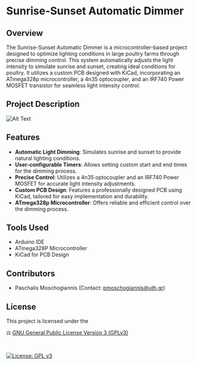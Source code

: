# Sunrise-Sunset Automatic Dimmer

## Overview
The Sunrise-Sunset Automatic Dimmer is a microcontroller-based project designed to optimize lighting conditions in large poultry farms through precise dimming control. This system automatically adjusts the light intensity to simulate sunrise and sunset, creating ideal conditions for poultry. It utilizes a custom PCB designed with KiCad, incorporating an ATmega328p microcontroller, a 4n35 optocoupler, and an IRF740 Power MOSFET transistor for seamless light intensity control.

## Project Description

![Alt Text](output.gif)

## Features
- **Automatic Light Dimming**: Simulates sunrise and sunset to provide natural lighting conditions.
- **User-configurable Timers**: Allows setting custom start and end times for the dimming process.
- **Precise Control**: Utilizes a 4n35 optocoupler and an IRF740 Power MOSFET for accurate light intensity adjustments.
- **Custom PCB Design**: Features a professionally designed PCB using KiCad, tailored for easy implementation and durability.
- **ATmega328p Microcontroller**: Offers reliable and efficient control over the dimming process.

## Tools Used
- Arduino IDE
- ATmega328P Microcontroller
- KiCad for PCB Design

<!--## Configuration & Usage
Detailed instructions on configuring the start and end times for the dimming process, as well as guidelines for optimal usage within a poultry farm environment, are available in the [Configuration Guide](/docs/configuration-guide.md).-->

## Contributors

- Paschalis Moschogiannis (Contact: [pmoschogiannis@uth.gr](mailto:pmoschogiannis@uth.gr))


## License

This project is licensed under the

⚖ [GNU General Public License Version 3 (GPLv3)](LICENSE)

</br>

[![License: GPL v3](https://img.shields.io/badge/License-GPLv3-purple.svg)](https://www.gnu.org/licenses/gpl-3.0)
